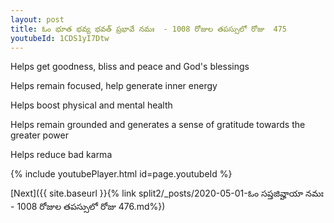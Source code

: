 ```yaml
---
layout: post
title: ఓం భూత భవ్య భవత్ ప్రభావే నమః  - 1008 రోజుల తపస్సులో రోజు  475
youtubeId: 1CDS1yI7Dtw
---
```

 
 
Helps get goodness, bliss and peace and God's blessings
 
Helps remain focused, help generate inner energy 
 
Helps boost physical and mental health 
 
Helps remain grounded and generates a sense of gratitude towards the greater power 
 
Helps reduce bad karma
 
 
 
 


{% include youtubePlayer.html id=page.youtubeId %}
 
[Next]({{ site.baseurl }}{% link  split2/_posts/2020-05-01-ఓం సప్తజివ్హాయా నమః  - 1008 రోజుల తపస్సులో రోజు  476.md%})
 
